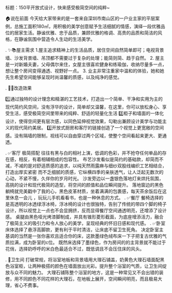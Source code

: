 标题：150平开放式设计，快来感受极简空间的纯粹~

🏠说在前面
今天给大家带来的是一套来自深圳市南山区的一户业主家的平层案例，总施工面积180㎡，用积极的美学创意赋予生活细腻的情感，演绎一段优雅品位的居家生活。静谧优雅、忠于品质，兼顾优雅的格调、高贵的品质和简洁的风格，在静谧氛围中营造令人生动的生活美学。

.
✨📚屋主需求
1.屋主追求精神上的生活品质，居住空间自然简单即可；电视背景墙、沙发背景墙、吊顶都不需要过于复杂的处理；能简则简、趋于自然。
2. 屋主是一对新婚夫妻，父母偶尔来住，女屋主很喜欢健身和练瑜伽，收纳尽量多一点，想让整个房间变得通透、视野好一点。
3. 业主非常注重家中温和的体验，她和她先生希望空间能够呈现时尚温馨的质感，以及纯净的感觉。
 
.
🌈🌸改造效果

1️⃣通过独特的设计理念和精湛的工艺技术，打造出一个简单、干净和实用为主的现代简约风空间，没有浮华的设计，简单却又温馨，在这里，你可以放松身心、享受生活，感受极简空间里带来的纯粹、舒适的轻量化生活
2️⃣柜子和墙面的一体化设计，使得空间更有层次感，以同色延伸视觉效果，勾勒出兼顾设计美学与功能主义的现代简约美居。 
3️⃣开放式厨房和客厅的链接创造了一个视觉上更宽敞的空间感。没有隔墙的限制，视线可以自由穿过两个区域，使整个空间看起来更大、更通透。

.
✅客厅
极简搭配 往往有黑与白的相衬上演，低调的色彩，并不抢夺任何单品的存在感，相反，有着相辅相成的包容性。 布艺沙发看似是简约的基础款，却简而不减，不减的是对舒适质感的追求，以纯天然雨露麻与细纱双股线编织工艺相结合，打造出厚实紧密 而不乏细腻的质感，它纵横四季的亲肤透气，让人泛起无数次的心动，不紧不慢，久伴你的岁月时光。 沙发旁边以一盏银色落地灯来烘托氛围，高挑的设计和现代极简的造型，将空间的颜值和品位瞬间提升。 落地窗边的黑色躺椅就完美戳中了我的心，黑色皮革材质，坐着满满的包裹感，每天茶余饭后在这里休息一会儿 ，玩玩儿手机看看书，也是一种休息的方式。
.
✅餐厅
餐椅选择的是高透明的冰透绿浮冰椅，浮冰椅的设计也很独特，告别了传统的带四个脚的椅子设计，所以视觉上一点也不会显拥挤，反而显得餐厅空间通透明亮，还增添了设计感。 桌腿由黑色哑光烤漆脚制成，并具有锥形菱形截面，为底座增添活力，融合了极简主义的吸引力和令人放心的美学，呈现经典的怀旧日感和现代感。
.
✅卧室
床体选择了悬浮高脚款，更有利于平时清洁，让床底不留卫生死角。 决定卧室主基调的当然是一张你喜欢且适合你的床，这款墨绿色绒布床一下子把复古优雅的气质拉满，成为卧室的c位。 既然床选择了墨绿色，作为房间的的主背景就不能过于花俏，选择奶呼呼的米白色最适合不过，既低调且不会压住床的风头。

.
🚾卫生间
打破常规，将浴室地板和背景墙用大理石铺盖，奶黄色大理石墙面配黑色浴室柜，让两种极搭的颜色在墙面放出光彩。提升整个浴室的气质，让卫生间绽放与众不同的魅力。 大理石铺陈整个浴室的地方，这是一种常见又不会出错的装修，用不同颜色不同花样的大理石，在地板上展开，空间瞬间明亮，而且极易大理，省心不费事。